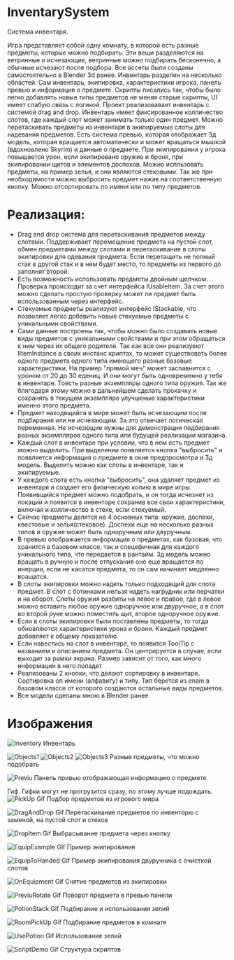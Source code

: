 # InventarySystem
Система инвентаря. 

Игра представляет собой одну комнату, в которой есть разные предметы, которые можно подбирать. Эти вещи разделяются на ветринные и исчезающие, ветринные можно подбирать бесконечно, а обычные исчезают после подбора. Все ассеты были созданы самостоятельно в Blender 3d ранее. Инвентарь разделен на несколько областей. Сам инвентарь, экипировка, характеристики игрока, панель превью и информация о предмете. Скрипты писались так, чтобы было легко добавлять новые типы предметов не меняя старые скрипты, UI имеет слабую связь с логикой. 
Проект реализовавает инвентарь с системой drag and drop. Инвентарь имеет фиксированное колличество слотов, где каждый слот может занимать только один предмет. Можно перетаскивать предметы из инвентаря в экипируемые слоты для надевания предметов. Есть система превью, которая отображает 3д модель, которая вращается автоматически и может вращаться мышкой (вдохновлено Skyrim) и данные о предмете. При экипировании у игрока повышается урон, если экипировано оружие и броня, при экипировании щитов и элементов доспехов. Можно испльзовать предметы, на пример зелья, и они являются стековыми. Так же при необходимости можно выбросить предмет нажав на соответственную кнопку. Можно отсортировать по имени или по типу предметов.

# Реализация:
- Drag and drop система для перетаскивания предметов между слотами. Поддерживает перемещение предмета на пустой слот, обмен предметами между слотами и перетаскивание в слоты экипировки для одевания предмета. Если перетащить не полный стак в другой стак и в нем будет место, то предметы из первого до заполнят второй. 
- Есть возможность использовать предметы двойным щелчком. Проверка происходит за счет интерфейса IUsableItem. За счет этого можно сделать простую проверку может ли предмет быть использованным через интерфейс.
- Стекуемые предметы реализуют интерфейс IStackable, что позволяет легко добавить новые стекуемые предметы с уникальными свойствами.
- Сами данные построены так, чтобы можно было создавать новые виды предметов с уникальными свойствами и при этом обращаться к ним через их общего родителя. Так как все они реализуеют IItemInstance в своих инстанс криптах, то может существовать более одного предмета одного типа имеющего разные базовые характеристики. На пример "прямой меч" может заспавнится с уроном от 20 до 30 едениц. И они могут быть одновременно у тебя в инвентаре. Тоесть разные экземпляры одного типа оружия. Так же блягодаря этому можно в дальнейшем сделать прокачку и сохранять в текущем экземпляре улучшеные характеристики именно этого предмета.
- Предмет находящийся в мире может быть исчезающим после подбирания или не исчезающим. За это отвечает логическая переменная. Не исчезющие нужны для демонстрации подбирания разных экземпляров одного типа или будущей реализации магазина.
- Каждый слот в инвентаре при условии, что в нем есть предмет можно выделить. При выделении появляется кнопка "выбросить" и появляется информация о предмете в окне предпросмотра и 3д модель. Выделить можно как слоты в инвентаре, так и экипируемые.
- У каждого слота есть кнопка "выбросить", она удаляет предмет из инвентаря и создает его физическую копию в мире игры. Появивщийся предмет можно подобрать, и он тогда исчезнет из локации и появится в инвенторе сохранив все свои характеристики, включая и колличество в стеке, если стекуемый.
- Сейчас предметы делятся на 4 основных типа: оружие, доспехи, квестовые и зелья(стековое). Доспехи еще на несколько разных типов и оружие может быть одноручным или двуручным.
- В превью отображается информация о предметах, как базовая, что хранится в базовом классе, так и спецефичная для каждого уникального типа, что передается в рантайм. 3д модель можно вращать в ручную и после отпускания оно еще вращается по инерции, если не касатся предмета, то он сам начинает медленно вращатся.
- В слоты экипировки можно надеть только подходящий для слота предмет. В слот с ботинками нельзя надеть нагрудник или перчатки и на оборот. Слоты оружия разбиты на левое и правое, где в левое можно вставить любое оружие одноручное или двуручное, а в слот во второй руке можно поместить щит, второе одноручное оружие.
- Если в слоты экипировки были поставлены предметы, то тогда обновляются характеристики урона и брони. Каждый предмет добавляет к общему показателю.
- Если навестись на слот в инвентаре, то появится ToolTip с названием и описанием предмета. Он центрируется в случае, если выходит за рамки экрана. Размер зависит от того, как много информации в него попадет
- Реализованы 2 кнопки, что делают сортировку в инвентаре. Сортировка оп имени (алфавиту) и типу. Тип берется из enam в базовом классе от которого создаются остальные виды предметов.
- Все модели сделаны мною в Blender ранее

# Изображения 
![Inventory](screenshots/Inventory.png) 
Инвентарь

![Objects1](screenshots/Objects1.png) 
![Objects2](screenshots/Objects2.png)
![Objects3](screenshots/Objects3.png) 
Разные предметы, что можно подобрать

![Previu](screenshots/Previu.png)
Панель привью отображающая информацию о предмете

Гиф. Гифки могут не прогрузится сразу, по этому лучше подождать.
![PickUp Gif](screenshots/PickUp.gif) 
Подбор предметов из игрового мира

![DragAndDrop Gif](screenshots/DragAndDrop.gif)
Перетаскивание предметов по инвенторю с заменой, на пустой слот и стеков

![DropItem Gif](screenshots/DropItem.gif)
Выбрасывание предмета через кнопку

![EquipExample Gif](screenshots/EquipExample.gif)
Пример экипирования

![EquipToHanded Gif](screenshots/EquipToHanded.gif)
Пример экипирования двуручника с очисткой слотов

![OnEquipment Gif](screenshots/OnEquipment.gif)
Снятие предметов из экипировки

![PreviuRotate Gif](screenshots/PreviuRotate.gif)
Поворот предмета в превью панели

![PotionStack Gif](screenshots/PotionStack.gif)
Подбирание и использования зелий

![RoomPickUp Gif](screenshots/RoomPickUp.gif)
Подбирание предметов в комнате

![UsePotion Gif](screenshots/UsePotion.gif)
Использование зелий

![ScriptDemo Gif](screenshots/ScriptDemo.gif)
Структура скриптов 
